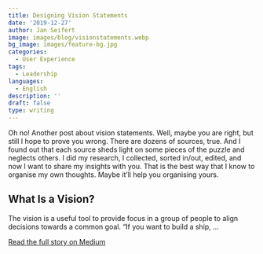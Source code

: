 ```yaml
---
title: Designing Vision Statements
date: '2019-12-27'
author: Jan Seifert
image: images/blog/visionstatements.webp
bg_image: images/feature-bg.jpg
categories:
  - User Experience
tags:
  - Leadership
languages:
  - English
description: ''
draft: false
type: writing
---
```


Oh no! Another post about vision statements. Well, maybe you are right, but still I hope to prove you wrong. There are dozens of sources, true. And I found out that each source sheds light on some pieces of the puzzle and neglects others. I did my research, I collected, sorted in/out, edited, and now I want to share my insights with you. That is the best way that I know to organise my own thoughts. Maybe it’ll help you organising yours.

## What Is a Vision?

The vision is a useful tool to provide focus in a group of people to align decisions towards a common goal.
“If you want to build a ship, ... </p>

<a class="btn btn-main" href="https://medium.com/@jan.seifert/designing-vision-statements-a6f7bc43f4eb?source=friends_link&sk=0971583a88a0fa522aac2f69431a7965">Read the full story on Medium</a>
